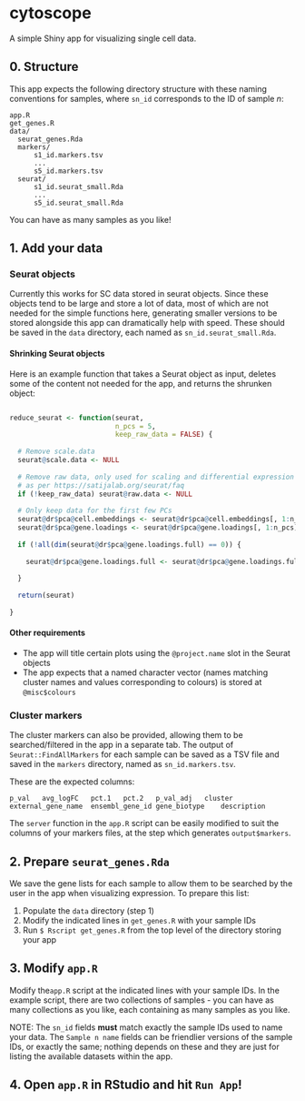 
# cytoscope

A simple Shiny app for visualizing single cell data.

## 0. Structure

This app expects the following directory structure with these naming conventions for samples, where `sn_id` corresponds to the ID of sample *n*:

```
app.R
get_genes.R
data/
  seurat_genes.Rda
  markers/
      s1_id.markers.tsv
      ...
      s5_id.markers.tsv
  seurat/
      s1_id.seurat_small.Rda
      ...
      s5_id.seurat_small.Rda
```

You can have as many samples as you like!

## 1. Add your data

### Seurat objects

Currently this works for SC data stored in seurat objects. Since these objects
tend to be large and store a lot of data, most of which are not needed for the simple
functions here, generating smaller versions to be stored alongside this app can dramatically help with speed.
These should be saved in the `data` directory, each named as `sn_id.seurat_small.Rda`.

#### Shrinking Seurat objects

Here is an example function that takes a Seurat object as input, deletes some of the
content not needed for the app, and returns the shrunken object:

```r

reduce_seurat <- function(seurat,
                          n_pcs = 5,
                          keep_raw_data = FALSE) {
  
  # Remove scale.data
  seurat@scale.data <- NULL
  
  # Remove raw data, only used for scaling and differential expression
  # as per https://satijalab.org/seurat/faq
  if (!keep_raw_data) seurat@raw.data <- NULL
  
  # Only keep data for the first few PCs
  seurat@dr$pca@cell.embeddings <- seurat@dr$pca@cell.embeddings[, 1:n_pcs]
  seurat@dr$pca@gene.loadings <- seurat@dr$pca@gene.loadings[, 1:n_pcs]
  
  if (!all(dim(seurat@dr$pca@gene.loadings.full) == 0)) {
    
    seurat@dr$pca@gene.loadings.full <- seurat@dr$pca@gene.loadings.full[, 1:n_pcs]
      
  }
  
  return(seurat)
  
}

```

#### Other requirements

- The app will title certain plots using the `@project.name` slot in the Seurat
objects
- The app expects that a named character vector (names matching cluster names and
values corresponding to colours) is stored at `@misc$colours`

### Cluster markers

The cluster markers can also be provided, allowing them to be searched/filtered
in the app in a separate tab. The output of `Seurat::FindAllMarkers` for each sample can
be saved as a TSV file and saved in the `markers` directory, named as `sn_id.markers.tsv`.

These are the expected columns:

```
p_val	avg_logFC	pct.1	pct.2	p_val_adj	cluster	external_gene_name	ensembl_gene_id	gene_biotype	description
```

The `server` function in the `app.R` script can be easily modified to suit the
columns of your markers files, at the step which generates `output$markers`.

## 2. Prepare `seurat_genes.Rda`

We save the gene lists for each sample to allow them to be searched by the user
in the app when visualizing expression. To prepare this list:

1. Populate the `data` directory (step 1)
2. Modify the indicated lines in `get_genes.R` with your sample IDs
3. Run `$ Rscript get_genes.R` from the top level of the directory storing your app

## 3. Modify `app.R`

Modify the`app.R` script at the indicated lines with your sample IDs. In the example script,
there are two collections of samples - you can have as many collections as you like,
each containing as many samples as you like.

NOTE: The `sn_id` fields **must** match exactly the sample IDs used to name your data.
The `Sample n name` fields can be friendlier versions of the sample IDs, or exactly the same; nothing depends on these and they are just for listing the available datasets within the app.

## 4. Open `app.R` in RStudio and hit `Run App`! 